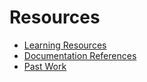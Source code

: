 # Resources

- [Learning Resources](learning-resources.md)
- [Documentation References](doc-references.md)
- [Past Work](past-work.md)
